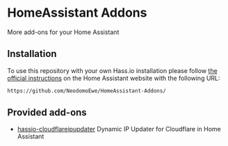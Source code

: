 # HomeAssistant Addons

More add-ons for your Home Assistant

## Installation

To use this repository with your own Hass.io installation please follow [the official instructions](https://www.home-assistant.io/hassio/installing_third_party_addons/) on the Home Assistant website with the following URL:

```txt
https://github.com/NeodomoEwe/HomeAssistant-Addons/
```

## Provided add-ons

- [hassio-cloudflareipupdater](https://github.com/NeodomoEwe/hassio-cloudflareipupdater) Dynamic IP Updater for Cloudflare in Home Assistant
